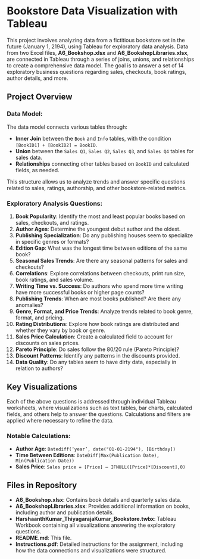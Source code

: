 # Bookstore Data Visualization with Tableau

This project involves analyzing data from a fictitious bookstore set in the future (January 1, 2194), using Tableau for exploratory data analysis. Data from two Excel files, **A6_Bookshop.xlsx** and **A6_BookshopLibraries.xlsx**, are connected in Tableau through a series of joins, unions, and relationships to create a comprehensive data model. The goal is to answer a set of 14 exploratory business questions regarding sales, checkouts, book ratings, author details, and more.

## Project Overview

### Data Model:
The data model connects various tables through:
- **Inner Join** between the `Book` and `Info` tables, with the condition `[BookID1] + [BookID2] = BookID`.
- **Union** between the `Sales Q1`, `Sales Q2`, `Sales Q3`, and `Sales Q4` tables for sales data.
- **Relationships** connecting other tables based on `BookID` and calculated fields, as needed.

This structure allows us to analyze trends and answer specific questions related to sales, ratings, authorship, and other bookstore-related metrics.

### Exploratory Analysis Questions:
1. **Book Popularity**: Identify the most and least popular books based on sales, checkouts, and ratings.
2. **Author Ages**: Determine the youngest debut author and the oldest.
3. **Publishing Specialization**: Do any publishing houses seem to specialize in specific genres or formats?
4. **Edition Gap**: What was the longest time between editions of the same book?
5. **Seasonal Sales Trends**: Are there any seasonal patterns for sales and checkouts?
6. **Correlations**: Explore correlations between checkouts, print run size, book ratings, and sales volume.
7. **Writing Time vs. Success**: Do authors who spend more time writing have more successful books or higher page counts?
8. **Publishing Trends**: When are most books published? Are there any anomalies?
9. **Genre, Format, and Price Trends**: Analyze trends related to book genre, format, and pricing.
10. **Rating Distributions**: Explore how book ratings are distributed and whether they vary by book or genre.
11. **Sales Price Calculation**: Create a calculated field to account for discounts on sales prices.
12. **Pareto Principle**: Do sales follow the 80/20 rule (Pareto Principle)?
13. **Discount Patterns**: Identify any patterns in the discounts provided.
14. **Data Quality**: Do any tables seem to have dirty data, especially in relation to authors?

## Key Visualizations
Each of the above questions is addressed through individual Tableau worksheets, where visualizations such as text tables, bar charts, calculated fields, and others help to answer the questions. Calculations and filters are applied where necessary to refine the data.

### Notable Calculations:
- **Author Age**: `Datediff(‘year’, date("01-01-2194"), [Birthday])`
- **Time Between Editions**: `DateDiff(Max(Publication Date), Min(Publication Date))`
- **Sales Price**: `Sales price = [Price] – IFNULL([Price]*[Discount],0)`

## Files in Repository
- **A6_Bookshop.xlsx**: Contains book details and quarterly sales data.
- **A6_BookshopLibraries.xlsx**: Provides additional information on books, including author and publication details.
- **HarshaanthKumar_ThiyagarajaKumar_Bookstore.twbx**: Tableau Workbook containing all visualizations answering the exploratory questions.
- **README.md**: This file.
- **Instructions.pdf**: Detailed instructions for the assignment, including how the data connections and visualizations were structured.
